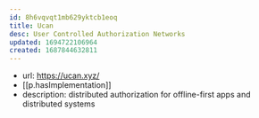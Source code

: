 ```yaml
---
id: 8h6vqvqt1mb629yktcb1eoq
title: Ucan
desc: User Controlled Authorization Networks
updated: 1694722106964
created: 1687844632811
---
```


- url: https://ucan.xyz/
- [[p.hasImplementation]] 
- description: distributed authorization for offline-first apps and distributed systems
